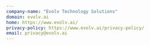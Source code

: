 ```yaml
---
company-name: "Evolv Technology Solutions"
domain: evolv.ai
home: https://www.evolv.ai/
privacy-policy: https://www.evolv.ai/privacy-policy/
email: privacy@evolv.ai
---
```




